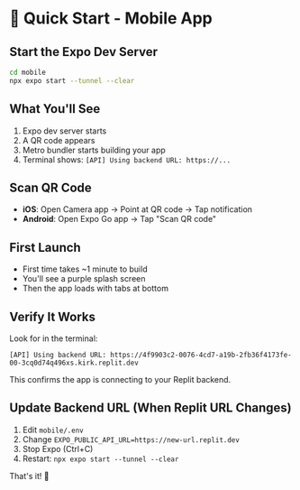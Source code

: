 # 🚀 Quick Start - Mobile App

## Start the Expo Dev Server

```bash
cd mobile
npx expo start --tunnel --clear
```

## What You'll See

1. Expo dev server starts
2. A QR code appears
3. Metro bundler starts building your app
4. Terminal shows: `[API] Using backend URL: https://...`

## Scan QR Code

- **iOS**: Open Camera app → Point at QR code → Tap notification
- **Android**: Open Expo Go app → Tap "Scan QR code"

## First Launch

- First time takes ~1 minute to build
- You'll see a purple splash screen
- Then the app loads with tabs at bottom

## Verify It Works

Look for in the terminal:
```
[API] Using backend URL: https://4f9903c2-0076-4cd7-a19b-2fb36f4173fe-00-3cq0d74q496xs.kirk.replit.dev
```

This confirms the app is connecting to your Replit backend.

## Update Backend URL (When Replit URL Changes)

1. Edit `mobile/.env`
2. Change `EXPO_PUBLIC_API_URL=https://new-url.replit.dev`
3. Stop Expo (Ctrl+C)
4. Restart: `npx expo start --tunnel --clear`

That's it! 🎉
